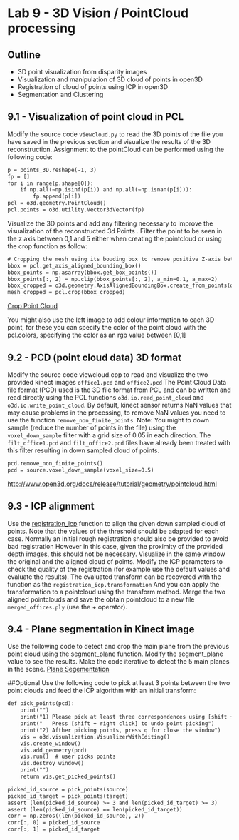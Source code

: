 # Lab 9 - 3D Vision / PointCloud processing

## Outline
* 3D point visualization from disparity images
* Visualization and manipulation of 3D cloud of points in open3D
* Registration of cloud of points using ICP in open3D
* Segmentation and Clustering

## 9.1 - Visualization of point cloud in PCL 
Modify the source code `viewcloud.py` to read the 3D points of the file you have saved in the previous section and visualize the results of the 3D reconstruction.
Assignment to the pointCloud can be performed using the following code:
```html
p = points_3D.reshape(-1, 3)
fp = []
for i in range(p.shape[0]):
    if np.all(~np.isinf(p[i)) and np.all(~np.isnan(p[i])):
        fp.append(p[i])
pcl = o3d.geometry.PointCloud()
pcl.points = o3d.utility.Vector3dVector(fp)
```
Visualize the 3D points and add any filtering necessary to improve the visualization of the reconstructed 3d Points . 
Filter the point to be seen in the z axis between 0,1 and 5 either when creating the pointcloud or using the crop function as follow:
```html
# Cropping the mesh using its bouding box to remove positive Z-axis between 0.1 and 5
bbox = pcl.get_axis_aligned_bounding_box()
bbox_points = np.asarray(bbox.get_box_points())
bbox_points[:, 2] = np.clip(bbox_points[:, 2], a_min=0.1, a_max=2)
bbox_cropped = o3d.geometry.AxisAlignedBoundingBox.create_from_points(o3d.utility.Vector3dVector(bbox_points))
mesh_cropped = pcl.crop(bbox_cropped)
```
[Crop Point Cloud](http://www.open3d.org/docs/release/tutorial/geometry/pointcloud.html#Crop-point-cloud)

You might also use the left image to add colour information to each 3D point, for these you can specify the color of the point cloud with the pcl.colors, specifying the color as an rgb value between [0,1]

##	9.2 - PCD (point cloud data) 3D format 
Modify the source code viewcloud.cpp to read and visualize the two provided kinect images `office1.pcd` and `office2.pcd` The Point Cloud Data file format (PCD) used is the 3D file format from PCL and can be written and read directly using the PCL functions `o3d.io.read_point_cloud` and `o3d.io.write_point_cloud`. By default, kinect sensor returns NaN values that may cause problems in the processing, to remove NaN values you need to use the function `remove_non_finite_points`.
Note:
You might to down sample (reduce the number of points in the file) using the `voxel_down_sample` filter with a grid size of 0.05 in each direction. The `filt_office1.pcd` and `filt_office2.pcd` files have already been treated with this filter resulting in down sampled cloud of points. 
```html
pcd.remove_non_finite_points()
pcd = source.voxel_down_sample(voxel_size=0.5)
```
http://www.open3d.org/docs/release/tutorial/geometry/pointcloud.html 


## 9.3 - ICP alignment
Use the [registration_icp](http://www.open3d.org/docs/release/tutorial/pipelines/icp_registration.html) function to align the given down sampled cloud of points.
Note that the values of the threshold should be adapted for each case. Normally an initial rough registration should also be provided to avoid bad registration However in this case, given the proximity of the provided depth images, this should not be necessary.
Visualize in the same window the original and the aligned cloud of points. Modify the ICP parameters to check the quality of the registration (for example use the default values and evaluate the results).
The evaluated transform can be recovered with the function as the `registration_icp.transformation` And you can apply the transformation to a pointcloud using the transform method.
Merge the two aligned pointclouds and save the obtain pointcloud to a new file `merged_offices.ply` (use the + operator).

## 9.4 - Plane segmentation in Kinect image
Use the following code to detect and crop the main plane from the previous point cloud using the segment_plane function. Modify the segment_plane value to see the results.
Make the code iterative to detect the 5 main planes in the scene.
[Plane Segementation](http://www.open3d.org/docs/latest/tutorial/Basic/pointcloud.html#Plane-segmentation)

##Optional
Use the following code to pick at least 3 points between the two point clouds and feed the ICP algorithm with an initial transform: 
```html
def pick_points(pcd):
    print("")
    print("1) Please pick at least three correspondences using [shift + left click]")
    print("   Press [shift + right click] to undo point picking")
    print("2) Afther picking points, press q for close the window")
    vis = o3d.visualization.VisualizerWithEditing()
    vis.create_window()
    vis.add_geometry(pcd)
    vis.run()  # user picks points
    vis.destroy_window()
    print("")
    return vis.get_picked_points()

picked_id_source = pick_points(source)
picked_id_target = pick_points(target)
assert (len(picked_id_source) >= 3 and len(picked_id_target) >= 3)
assert (len(picked_id_source) == len(picked_id_target))
corr = np.zeros((len(picked_id_source), 2))
corr[:, 0] = picked_id_source
corr[:, 1] = picked_id_target
```